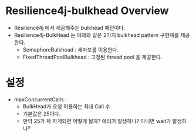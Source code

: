 # Resilience4j-bulkhead Overview

* Resilience4j 에서 제공해주는 bulkhead 패턴이다.
* Resilience4j-BulkHead 는 아래와 같은 2가지 bulkhead pattern 구현체를 제공한다.
  * SemaphoreBulkhead : 세마포를 이용한다.
  * FixedThreadPoolBulkhead : 고정된 thread pool 을 제공한다.

# 설정

* maxConcurrentCalls :
  * BulkHead가 요청 허용하는 최대 Call 수
  * 기본값은 25이다.
  * 만약 25가 꽉 차게되면 어떻게 될까? 에러가 발생하나? 아니면 wait가 발생하나?
